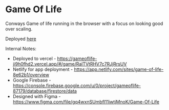 # Game Of Life

Conways Game of life running in the browser with a focus on looking good over scaling.

Deployed [here](https://gameoflife-ji9h0fhd2.vercel.app/#/game/RalTVtRHV7c7RJjRrsUV)

Internal Notes:
* Deployed to vercel - https://gameoflife-ji9h0fhd2.vercel.app/#/game/RalTVtRHV7c7RJjRrsUV
* Netlify for app deployment - https://app.netlify.com/sites/game-of-life-8e62b1/overview
* Google Firebase - https://console.firebase.google.com/u/0/project/gameoflife-87179/database/firestore/data
* Designed with Figma - https://www.figma.com/file/gq4wxnSUmbfl11iwtjMnoK/Game-Of-Life

